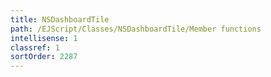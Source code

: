 ```yaml
---
title: NSDashboardTile
path: /EJScript/Classes/NSDashboardTile/Member functions
intellisense: 1
classref: 1
sortOrder: 2287
---
```





